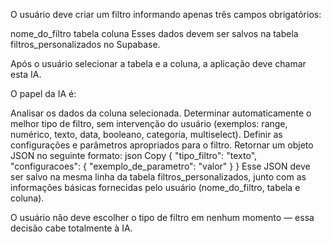 O usuário deve criar um filtro informando apenas três campos obrigatórios:

nome_do_filtro
tabela
coluna
Esses dados devem ser salvos na tabela filtros_personalizados no Supabase.

Após o usuário selecionar a tabela e a coluna, a aplicação deve chamar esta IA.

O papel da IA é:

Analisar os dados da coluna selecionada.
Determinar automaticamente o melhor tipo de filtro, sem intervenção do usuário (exemplos: range, numérico, texto, data, booleano, categoria, multiselect).
Definir as configurações e parâmetros apropriados para o filtro.
Retornar um objeto JSON no seguinte formato:
json
Copy
{
  "tipo_filtro": "texto", 
  "configuracoes": {
    "exemplo_de_parametro": "valor"
  }
}
Esse JSON deve ser salvo na mesma linha da tabela filtros_personalizados, junto com as informações básicas fornecidas pelo usuário (nome_do_filtro, tabela e coluna).

O usuário não deve escolher o tipo de filtro em nenhum momento — essa decisão cabe totalmente à IA.